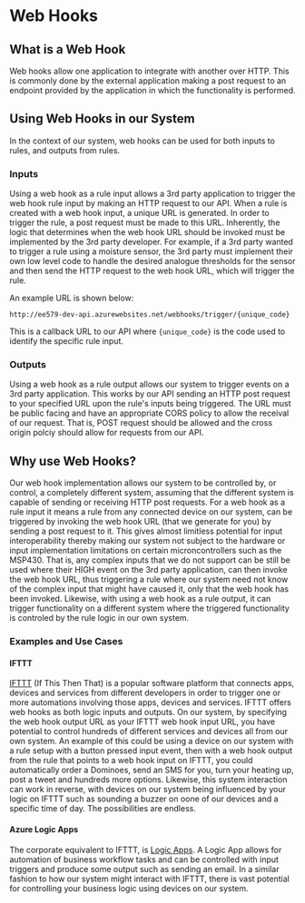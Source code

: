 # Web Hooks

## What is a Web Hook

Web hooks allow one application to integrate with another over HTTP. This is commonly done by the external application making a post request to an endpoint provided by the application in which the functionality is performed. 

## Using Web Hooks in our System

In the context of our system, web hooks can be used for both inputs to rules, and outputs from rules.

### Inputs

Using a web hook as a rule input allows a 3rd party application to trigger the web hook rule input by making an HTTP request to our API. When a rule is created with a web hook input, a unique URL is generated. In order to trigger the rule, a post request must be made to this URL. Inherently, the logic that determines when the web hook URL should be invoked must be implemented by the 3rd party developer. For example, if a 3rd party wanted to trigger a rule using a moisture sensor, the 3rd party must implement their own low level code to handle the desired analogue thresholds for the sensor and then send the HTTP request to the web hook URL, which will trigger the rule. 

An example URL is shown below:

`http://ee579-dev-api.azurewebsites.net/webhooks/trigger/{unique_code}`

This is a callback URL to our API where `{unique_code}` is the code used to identify the specific rule input. 

### Outputs

Using a web hook as a rule output allows our system to trigger events on a 3rd party application. This works by our API sending an HTTP post request to your specified URL upon the rule's inputs being triggered. The URL must be public facing and have an appropriate CORS policy to allow the receival of our request. That is, POST request should be allowed and the cross origin polciy should allow for requests from our API.

##  Why use Web Hooks?

Our web hook implementation allows our system to be controlled by, or control, a completely different system, assuming that the different system is capable of sending or receiving HTTP post requests. For a web hook as a rule input it means a rule from any connected device on our system, can be triggered by invoking the web hook URL (that we generate for you) by sending a post request to it. This gives almost limitless potential for input interoperability thereby making our system not subject to the hardware or input implementation limitations on certain microncontrollers such as the MSP430. That is, any complex inputs that we do not support can be still be used where their HIGH event on the 3rd party application, can then invoke the web hook URL, thus triggering a rule where our system need not know of the complex input that might have caused it, only that the web hook has been invoked. Likewise, with using a web hook as a rule output, it can trigger functionality on a different system where the triggered functionality is controled by the rule logic in our own system. 

### Examples and Use Cases

#### IFTTT

[IFTTT](https://ifttt.com/home) (If This Then That) is a popular software platform that connects apps, devices and services from different developers in order to trigger one or more automations involving those apps, devices and services. IFTTT offers web hooks as both logic inputs and outputs. On our system, by specifying the web hook output URL as your IFTTT web hook input URL, you have potential to control hundreds of different services and devices all from our own system. An example of this could be using a device on our system with a rule setup with a button pressed input event, then with a web hook output from the rule that points to a web hook input on IFTTT, you could automatically order a Dominoes, send an SMS for you, turn your heating up, post a tweet and hundreds more options. Likewise, this system interaction can work in reverse, with devices on our system being influenced by your logic on IFTTT such as sounding a buzzer on oone of our devices and a specific time of day. The possibilities are endless. 

#### Azure Logic Apps

The corporate equivalent to IFTTT, is [Logic Apps](https://docs.microsoft.com/en-us/azure/logic-apps/logic-apps-overview). A Logic App allows for automation of business workflow tasks and can be controlled with input triggers and produce some output such as sending an email. In a similar fashion to how our system might interact with IFTTT, there is vast potential for controlling your business logic using devices on our system. 



